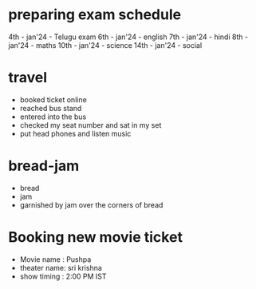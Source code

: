 # preparing exam schedule

4th - jan'24 - Telugu exam
6th - jan'24 - english
7th - jan'24 - hindi
8th - jan'24 - maths
10th - jan'24 - science
14th - jan'24 - social

# travel

* booked ticket online
* reached bus stand
* entered into the bus
* checked my seat number and sat in my set
* put head phones and listen music

# bread-jam
* bread
* jam
* garnished by jam over the corners of bread

# Booking new movie ticket
* Movie name : Pushpa
* theater name: sri krishna
* show timing : 2:00 PM IST